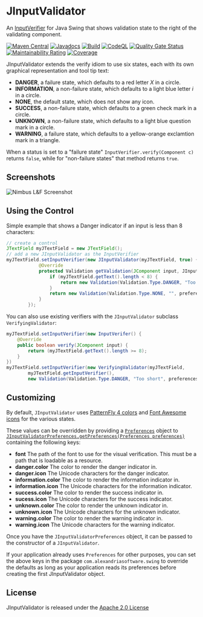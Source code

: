 JInputValidator
===============

An [InputVerifier](https://docs.oracle.com/javase/8/docs/api/index.html?javax/swing/InputVerifier.html) for Java Swing that shows validation state to the right of the validating component.

[![Maven Central](https://maven-badges.herokuapp.com/maven-central/com.alexandriasoftware.swing/jinputvalidator/badge.svg)](https://maven-badges.herokuapp.com/maven-central/com.alexandriasoftware.swing/jinputvalidator)
[![Javadocs](https://www.javadoc.io/badge/com.alexandriasoftware.swing/jinputvalidator.svg)](https://www.javadoc.io/doc/com.alexandriasoftware.swing/jinputvalidator)
[![Build](https://github.com/rhwood/jinputvalidator/actions/workflows/build.yml/badge.svg)](https://github.com/rhwood/jinputvalidator/actions/workflows/build.yml)
[![CodeQL](https://github.com/rhwood/jinputvalidator/actions/workflows/codeql-analysis.yml/badge.svg)](https://github.com/rhwood/jinputvalidator/actions/workflows/codeql-analysis.yml)
[![Quality Gate Status](https://sonarcloud.io/api/project_badges/measure?project=rhwood_jinputvalidator&metric=alert_status)](https://sonarcloud.io/dashboard?id=rhwood_jinputvalidator)
[![Maintainability Rating](https://sonarcloud.io/api/project_badges/measure?project=rhwood_jinputvalidator&metric=sqale_rating)](https://sonarcloud.io/dashboard?id=rhwood_jinputvalidator)
[![Coverage](https://codecov.io/gh/rhwood/jinputvalidator/branch/main/graph/badge.svg?token=pKCkI8SxSg)](https://codecov.io/gh/rhwood/jinputvalidator)

JInputValidator extends the verify idiom to use six states, each with its own graphical representation and tool tip text:

- __DANGER__, a failure state, which defaults to a red letter _X_ in a circle.
- __INFORMATION__, a non-failure state, which defaults to a light blue letter _i_ in a circle.
- __NONE__, the default state, which does not show any icon.
- __SUCCESS__, a non-failure state, which defaults to a green check mark in a circle.
- __UNKNOWN__, a non-failure state, which defaults to a light blue question mark in a circle.
- __WARNING__, a failure state, which defaults to a yellow-orange exclamtion mark in a triangle.

When a status is set to a "failure state" `InputVerifier.verify(Component c)` returns `false`, while for "non-failure states" that method returns `true`.

## Screenshots

![Nimbus L&F Screenshot](https://raw.github.com/rhwood/jinputvalidator/master/wiki/images/all-nimbus.png)

## Using the Control

Simple example that shows a Danger indicator if an input is less than 8 characters:

```java
// create a control
JTextField myJTextField = new JTextField();
// add a new JInputValidator as the InputVerifier
myJTextField.setInputVerifier(new JInputValidator(myJTextField, true) {
            @Override
            protected Validation getValidation(JComponent input, JInputValidatorPreferences preferences) {
                if (myJTextField.getText().length < 8) {
                    return new Validation(Validation.Type.DANGER, "Too short", preferences);
                }
                return new Validation(Validation.Type.NONE, "", preferences);
            }
        });
```

You can also use existing verifiers with the `JInputValidator` subclass `VerifyingValidator`:

```java
myJTextField.setInputVerifier(new InputVerifer() {
    @Override
    public boolean verify(JComponent input) {
        return (myJTextField.getText().length >= 8);
    }
})
myJTextField.setInputVerifier(new VerifyingValidator(myJTextField,
        myJTextField.getInputVerifier(),
        new Validation(Validation.Type.DANGER, "Too short", preferences)));
```

## Customizing

By default, `JInputValidator` uses [PatternFly 4 colors](https://www.patternfly.org/v4/design-guidelines/styles/colors) and [Font Awesome icons](https://fontawesome.com/icons?d=gallery&s=solid&m=free) for the various states.

These values can be overridden by providing a [`Preferences`](https://docs.oracle.com/javase/8/docs/api/index.html?java/util/prefs/Preferences.html) object to [`JInputValidatorPreferences.getPreferences(Preferences preferences)`](https://static.javadoc.io/com.alexandriasoftware.swing/jinputvalidator/0.1.0/com/alexandriasoftware/swing/JInputValidatorPreferences.html#getPreferences-java.util.prefs.Preferences-) containing the following keys:

- __font__ The path of the font to use for the visual verification. This must be a path that is loadable as a resource.
- __danger.color__ The color to render the danger indicator in.
- __danger.icon__ The Unicode characters for the danger indicator.
- __information.color__ The color to render the information indicator in.
- __information.icon__ The Unicode characters for the information indicator.
- __success.color__ The color to render the success indicator in.
- __sucess.icon__ The Unicode characters for the success indicator.
- __unknown.color__ The color to render the unknown indicator in.
- __unknown.icon__ The Unicode characters for the unknown indicator.
- __warning.color__ The color to render the warning indicator in.
- __warning.icon__ The Unicode characters for the warning indicator.

Once you have the `JInputValidatorPreferences` object, it can be passed to the constructor of a `JInputValidator`.

If your application already uses `Preferences` for other purposes, you can set the above keys in the package `com.alexandriasoftware.swing` to override the defaults as long as your application reads its preferences before creating the first JInputValidator object.

## License

JInputValidator is released under the [Apache 2.0 License](http://www.apache.org/licenses/LICENSE-2.0)
